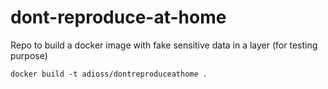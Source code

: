 # dont-reproduce-at-home

Repo to build a docker image with fake sensitive data in a layer (for testing purpose)

```
docker build -t adioss/dontreproduceathome .
```